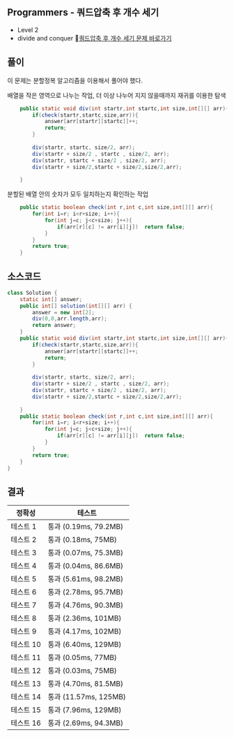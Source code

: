 ## Programmers - 쿼드압축 후 개수 세기 
- Level 2 
- divide and conquer 
🔗[쿼드압축 후 개수 세기 문제 바로가기](https://programmers.co.kr/learn/courses/30/lessons/68936)



## 풀이

이 문제는 분할정복 알고리즘을 이용해서 풀어야 했다.

배열을 작은 영역으로 나누는 작업, 더 이상 나누어 지지 않을때까지 재귀를 이용한 탐색 

~~~java
    public static void div(int startr,int startc,int size,int[][] arr){
        if(check(startr,startc,size,arr)){
            answer[arr[startr][startc]]++;
            return;
        }
        
        div(startr, startc, size/2, arr);
        div(startr + size/2 , startc , size/2, arr);
        div(startr, startc + size/2 , size/2, arr);
        div(startr + size/2,startc + size/2,size/2,arr);
        
    }
~~~

분할된 배열 안의 숫자가 모두 일치하는지 확인하는 작업 

~~~java
    public static boolean check(int r,int c,int size,int[][] arr){
        for(int i=r; i<r+size; i++){
            for(int j=c; j<c+size; j++){
                if(arr[r][c] != arr[i][j])  return false;
            }
        }
        return true;
    }
~~~


## 소스코드
~~~java
class Solution {
    static int[] answer;
    public int[] solution(int[][] arr) {
        answer = new int[2];
        div(0,0,arr.length,arr);
        return answer;
    }
    public static void div(int startr,int startc,int size,int[][] arr){
        if(check(startr,startc,size,arr)){
            answer[arr[startr][startc]]++;
            return;
        }
        
        div(startr, startc, size/2, arr);
        div(startr + size/2 , startc , size/2, arr);
        div(startr, startc + size/2 , size/2, arr);
        div(startr + size/2,startc + size/2,size/2,arr);
        
    }
    public static boolean check(int r,int c,int size,int[][] arr){
        for(int i=r; i<r+size; i++){
            for(int j=c; j<c+size; j++){
                if(arr[r][c] != arr[i][j])  return false;
            }
        }
        return true;
    }
}
~~~

## 결과 

| 정확성  | 테스트 |
|----|----|
|테스트 1 |	통과 (0.19ms, 79.2MB)|
|테스트 2 |	통과 (0.18ms, 75MB)|
|테스트 3 |	통과 (0.07ms, 75.3MB)|
|테스트 4 |	통과 (0.04ms, 86.6MB)|
|테스트 5 |	통과 (5.61ms, 98.2MB)|
|테스트 6 |	통과 (2.78ms, 95.7MB)|
|테스트 7 |	통과 (4.76ms, 90.3MB)|
|테스트 8 |	통과 (2.36ms, 101MB)|
|테스트 9 |	통과 (4.17ms, 102MB)|
|테스트 10|	통과 (6.40ms, 129MB)|
|테스트 11 |	통과 (0.05ms, 77MB)|
|테스트 12 |	통과 (0.03ms, 75MB)|
|테스트 13 |	통과 (4.70ms, 81.5MB)|
|테스트 14 |	통과 (11.57ms, 125MB)|
|테스트 15 |	통과 (7.96ms, 129MB)|
|테스트 16 |	통과 (2.69ms, 94.3MB)|